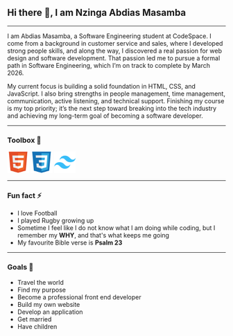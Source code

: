 ## Hi there 👋, I am Nzinga Abdias Masamba

---

I am Abdias Masamba, a Software Engineering student at CodeSpace. I come from a background in customer service and sales, where I developed strong people skills, and along the way, I discovered a real passion for web design and software development. That passion led me to pursue a formal path in Software Engineering, which I’m on track to complete by March 2026.

My current focus is building a solid foundation in HTML, CSS, and JavaScript. I also bring strengths in people management, time management, communication, active listening, and technical support. Finishing my course is my top priority; it’s the next step toward breaking into the tech industry and achieving my long-term goal of becoming a software developer.

---

### Toolbox 🧰

<img src="https://github.com/devicons/devicon/blob/master/icons/html5/html5-original.svg" alt="HTML Logo" width="50" height="50">  <img src="https://github.com/devicons/devicon/blob/master/icons/css3/css3-original.svg" alt="CSS Logo" width="50" height="50">  <img src="https://github.com/devicons/devicon/blob/master/icons/tailwindcss/tailwindcss-original.svg" alt="Tailwind Logo" width="50" height="50">

---

### Fun fact ⚡

- I love Football
- I played Rugby growing up
- Sometime I feel like I do not know what I am doing while coding, but I remember my **WHY**, and that's what keeps me going
- My favourite Bible verse is **Psalm 23**

---

### Goals 🚀

- Travel the world
- Find my purpose
- Become a professional front end developer
- Build my own website
- Develop an application
- Get married
- Have children


<!--
**ab-7-7/ab-7-7** is a ✨ _special_ ✨ repository because its `README.md` (this file) appears on your GitHub profile.

Here are some ideas to get you started:

- 🔭 I’m currently working on ...
- 🌱 I’m currently learning ...
- 👯 I’m looking to collaborate on ...
- 🤔 I’m looking for help with ...
- 💬 Ask me about ...
- 📫 How to reach me: ...
- 😄 Pronouns: ...
- ⚡ Fun fact: ...
-->
